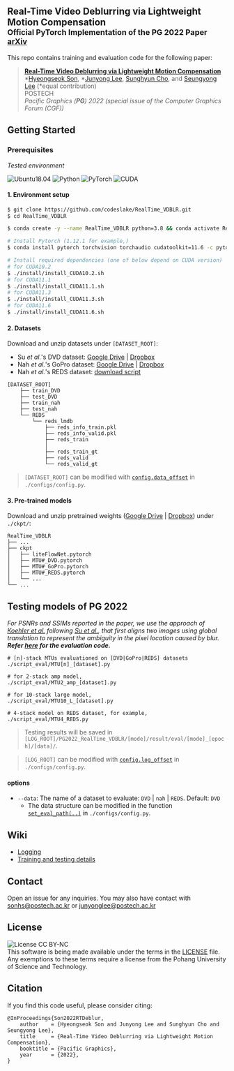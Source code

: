 ## Real-Time Video Deblurring via Lightweight Motion Compensation<br><sub>Official PyTorch Implementation of the PG 2022 Paper</sub><br><sub> [arXiv](https://arxiv.org/abs/2205.12634)</sub>

This repo contains training and evaluation code for the following paper:
> [**Real-Time Video Deblurring via Lightweight Motion Compensation**](https://arxiv.org/abs/2205.12634)<br>
> *[Hyeongseok Son](https://sites.google.com/site/sonhspostech/), *[Junyong Lee](https://junyonglee.me), [Sunghyun Cho](https://www.scho.pe.kr/), and [Seungyong Lee](http://cg.postech.ac.kr/leesy/) (*equal contribution)<br>
> POSTECH<br>
> *Pacific Graphics (**PG**) 2022 (special issue of the Computer Graphics Forum (CGF))*<br>

## Getting Started
### Prerequisites
*Tested environment*

![Ubuntu18.04](https://img.shields.io/badge/Ubuntu-16.0.4%20&%2018.0.4-blue.svg?style=plastic)
![Python](https://img.shields.io/badge/Python-3.8.13-green.svg?style=plastic)
![PyTorch](https://img.shields.io/badge/PyTorch-1.8.0%20&%201.9.0%20&%201.12.1-green.svg?style=plastic)
![CUDA](https://img.shields.io/badge/CUDA-10.2%20&%2011.1%20&%2011.3%20&%2011.6-green.svg?style=plastic)

#### 1. Environment setup
```bash
$ git clone https://github.com/codeslake/RealTime_VDBLR.git
$ cd RealTime_VDBLR

$ conda create -y --name RealTime_VDBLR python=3.8 && conda activate RealTime_VDBLR

# Install Pytorch (1.12.1 for example,)
$ conda install pytorch torchvision torchaudio cudatoolkit=11.6 -c pytorch -c conda-forge

# Install required dependencies (one of below depend on CUDA version)
# for CUDA10.2
$ ./install/install_CUDA10.2.sh
# for CUDA11.1
$ ./install/install_CUDA11.1.sh
# for CUDA11.3
$ ./install/install_CUDA11.3.sh
# for CUDA11.6
$ ./install/install_CUDA11.6.sh
```

#### 2. Datasets
Download and unzip datasets under `[DATASET_ROOT]`:
* Su *et al.*'s DVD dataset: [Google Drive](https://drive.google.com/open?id=1OY3mHiDbhCfVmwPA_gqckRDp4Ekryh7d&authuser=codeslake%40gmail.com&usp=drive_fs) \| [Dropbox](https://www.dropbox.com/s/8daduee9igqx5cw/DVD.zip?dl=1) 
* Nah *et al.*'s GoPro dataset: [Google Drive](https://drive.google.com/open?id=1O_VHISCRlff0gmfIqBnAr0RupvVUrJ9j&authuser=codeslake%40gmail.com&usp=drive_fs) \| [Dropbox](https://www.dropbox.com/s/5ese6qtbwy7fsoh/nah.zip?dl=1)
* Nah *et al.*'s REDS dataset: [download script](https://gist.github.com/SeungjunNah/b10d369b92840cb8dd2118dd4f41d643)

```
[DATASET_ROOT]
    ├── train_DVD
    ├── test_DVD
    ├── train_nah
    ├── test_nah
    └── REDS
        └── reds_lmdb
            ├── reds_info_train.pkl
            ├── reds_info_valid.pkl
            ├── reds_train
            │
            ├── reds_train_gt
            ├── reds_valid
            └── reds_valid_gt
```

> `[DATASET_ROOT]` can be modified with [`config.data_offset`]() in `./configs/config.py`.

#### 3. Pre-trained models
Download and unzip pretrained weights ([Google Drive](https://drive.google.com/drive/folders/1--m4c8rF1UmEdyu2AIM3DB-z5_03ZZxY?usp=sharing) \| [Dropbox](https://www.dropbox.com/sh/k1j7kdk7qyq04jg/AADNCY0guxTqZgL6sKAVyKcTa?dl=1)) under `./ckpt/`:

```
RealTime_VDBLR
├── ...
├── ckpt
│   ├── liteFlowNet.pytorch
│   ├── MTU#_DVD.pytorch
│   ├── MTU#_GoPro.pytorch
│   ├── MTU#_REDS.pytorch
│   └── ...
└── ...
```

## Testing models of PG 2022
*For PSNRs and SSIMs reported in the paper, we use the approach of [Koehler *et al.*](https://webdav.tuebingen.mpg.de/pixel/benchmark4camerashake/src_files/Pdf/Koehler_ECCV2012_Benchmark.pdf)
following [Su *et al.*](https://openaccess.thecvf.com/content_cvpr_2017/papers/Su_Deep_Video_Deblurring_CVPR_2017_paper.pdf),
that first aligns two images using global translation to represent the ambiguity in the pixel location caused by blur.*<br>
***Refer [here](https://github.com/codeslake/RealTime_VDBLR/tree/main/evaluation) for the evaluation code.***

```shell
# [n]-stack MTUs evaluationed on [DVD|GoPro|REDS] datasets
./script_eval/MTU[n]_[dataset].py

# for 2-stack amp model,
./script_eval/MTU2_amp_[dataset].py

# for 10-stack large model,
./script_eval/MTU10_L_[dataset].py

# 4-stack model on REDS dataset, for example,
./script_eval/MTU4_REDS.py
```

> Testing results will be saved in `[LOG_ROOT]/PG2022_RealTime_VDBLR/[mode]/result/eval/[mode]_[epoch]/[data]/`.

> `[LOG_ROOT]` can be modified with [`config.log_offset`]() in `./configs/config.py`.


#### options
* `--data`: The name of a dataset to evaluate: `DVD` | `nah` | `REDS`. Default: `DVD`
    * The data structure can be modified in the function [`set_eval_path(..)`](https://github.com/codeslake/RealTime_VDBLR/blob/main/configs/config.py#L139-170) in `./configs/config.py`.

## Wiki
* [Logging]()
* [Training and testing details]()

## Contact
Open an issue for any inquiries.
You may also have contact with [sonhs@postech.ac.kr](mailto:sonhs@postech.ac.kr) or [junyonglee@postech.ac.kr](mailto:junyonglee@postech.ac.kr)

## License
![License CC BY-NC](https://img.shields.io/badge/license-GNU_AGPv3-blue.svg?style=plastic)<br>
This software is being made available under the terms in the [LICENSE](LICENSE) file.
Any exemptions to these terms require a license from the Pohang University of Science and Technology.

## Citation
If you find this code useful, please consider citing:
```
@InProceedings{Son2022RTDeblur,
    author    = {Hyeongseok Son and Junyong Lee and Sunghyun Cho and Seungyong Lee},
    title     = {Real-Time Video Deblurring via Lightweight Motion Compensation},
    booktitle = {Pacific Graphics},
    year      = {2022},
}
```

